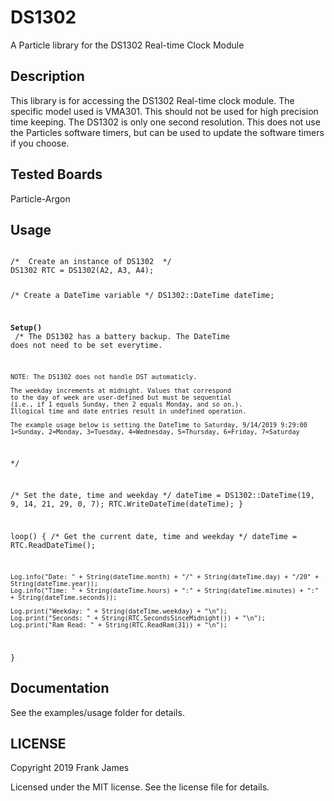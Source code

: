 # DS1302
A Particle library for the DS1302 Real-time Clock Module

## Description
This library is for accessing the DS1302 Real-time clock module.  The specific model used is VMA301. This should not be used for high precision time keeping.  The DS1302 is only one second resolution. This does not use the Particles software timers, but can be used to update the software timers if you choose.

## Tested Boards
Particle-Argon
  
## Usage
<code>
/*  Create an instance of DS1302  */
DS1302 RTC = DS1302(A2, A3, A4);

/*  Create a DateTime variable  */
DS1302::DateTime dateTime;

<b>Setup()</b><br />
/*
    The DS1302 has a battery backup.  The DateTime does not
    need to be set everytime.

    NOTE: The DS1302 does not handle DST automaticly.

    The weekday increments at midnight. Values that correspond
    to the day of week are user-defined but must be sequential
    (i.e., if 1 equals Sunday, then 2 equals Monday, and so on.).
    Illogical time and date entries result in undefined operation.

    The example usage below is setting the DateTime to Saturday, 9/14/2019 9:29:00
    1=Sunday, 2=Monday, 3=Tuesday, 4=Wednesday, 5=Thursday, 6=Friday, 7=Saturday  
*/

/*  Set the date, time and weekday  */
dateTime = DS1302::DateTime(19, 9, 14, 21, 29, 0, 7);
RTC.WriteDateTime(dateTime);
}

loop()
{
    /*  Get the current date, time and weekday  */
    dateTime = RTC.ReadDateTime();

    Log.info("Date: " + String(dateTime.month) + "/" + String(dateTime.day) + "/20" + String(dateTime.year));
    Log.info("Time: " + String(dateTime.hours) + ":" + String(dateTime.minutes) + ":" + String(dateTime.seconds));

    Log.print("Weekday: " + String(dateTime.weekday) + "\n");
    Log.print("Seconds: " + String(RTC.SecondsSinceMidnight()) + "\n");
    Log.print("Ram Read: " + String(RTC.ReadRam(31)) + "\n");
}
</code>

## Documentation
See the examples/usage folder for details.

## LICENSE
Copyright 2019 Frank James

Licensed under the MIT license.  See the license file for details.
